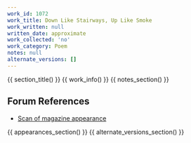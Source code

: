 ```yaml
---
work_id: 1072
work_title: Down Like Stairways, Up Like Smoke
work_written: null
written_date: approximate
work_collected: 'no'
work_category: Poem
notes: null
alternate_versions: []
---
```


{{ section_title() }}
{{ work_info() }}
{{ notes_section() }}
## Forum References
- [Scan of magazine appearance](https://bukowskiforum.com/threads/down-like-stairways-up-like-smoke-wormwood-review-no-38-1970.12745/)

{{ appearances_section() }}
{{ alternate_versions_section() }}